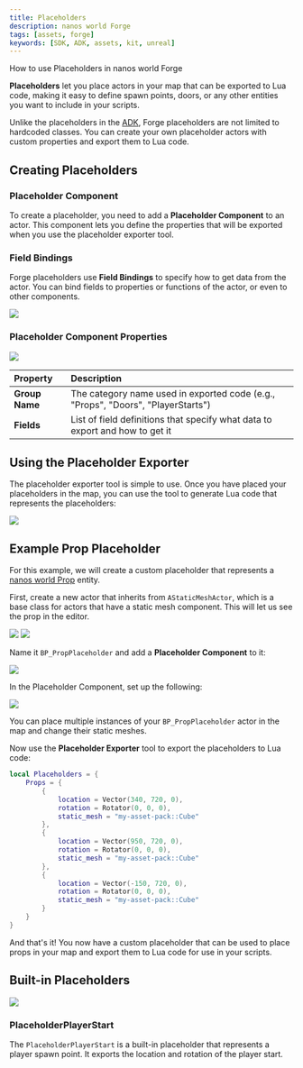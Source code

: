 ```yaml
---
title: Placeholders
description: nanos world Forge
tags: [assets, forge]
keywords: [SDK, ADK, assets, kit, unreal]
---
```


How to use Placeholders in nanos world Forge

**Placeholders** let you place actors in your map that can be exported to Lua code, making it easy to define spawn points, doors, or any other entities you want to include in your scripts.

Unlike the placeholders in the [ADK](/docs/assets-modding/creating-assets/adk-assets-development-kit.md), Forge placeholders are not limited to hardcoded classes. You can create your own placeholder actors with custom properties and export them to Lua code.

## Creating Placeholders

### Placeholder Component
To create a placeholder, you need to add a **Placeholder Component** to an actor. This component lets you define the properties that will be exported when you use the placeholder exporter tool.

### Field Bindings
Forge placeholders use **Field Bindings** to specify how to get data from the actor. You can bind fields to properties or functions of the actor, or even to other components.

![](/img/docs/forge-11.webp)

### Placeholder Component Properties

![](/img/docs/forge-12.webp)

| Property | Description |
| :--- | :--- |
| **Group Name** | The category name used in exported code (e.g., "Props", "Doors", "PlayerStarts") |
| **Fields** | List of field definitions that specify what data to export and how to get it |

## Using the Placeholder Exporter

The placeholder exporter tool is simple to use. Once you have placed your placeholders in the map, you can use the tool to generate Lua code that represents the placeholders:

![](/img/docs/forge-13.webp)

## Example Prop Placeholder

For this example, we will create a custom placeholder that represents a [nanos world Prop](/docs/scripting-reference/classes/prop.mdx) entity.

First, create a new actor that inherits from `AStaticMeshActor`, which is a base class for actors that have a static mesh component. This will let us see the prop in the editor.

![](/img/docs/forge-14.webp)
![](/img/docs/forge-15.webp)

Name it `BP_PropPlaceholder` and add a **Placeholder Component** to it:

![](/img/docs/forge-16.webp)

In the Placeholder Component, set up the following:

![](/img/docs/forge-17.webp)

You can place multiple instances of your `BP_PropPlaceholder` actor in the map and change their static meshes.

Now use the **Placeholder Exporter** tool to export the placeholders to Lua code:

```lua
local Placeholders = {
    Props = {
        {
            location = Vector(340, 720, 0),
            rotation = Rotator(0, 0, 0),
            static_mesh = "my-asset-pack::Cube"
        },
        {
            location = Vector(950, 720, 0),
            rotation = Rotator(0, 0, 0),
            static_mesh = "my-asset-pack::Cube"
        },
        {
            location = Vector(-150, 720, 0),
            rotation = Rotator(0, 0, 0),
            static_mesh = "my-asset-pack::Cube"
        }
    }
}
```

And that's it! You now have a custom placeholder that can be used to place props in your map and export them to Lua code for use in your scripts.

## Built-in Placeholders

![](/img/docs/forge-18.webp)

### PlaceholderPlayerStart
The `PlaceholderPlayerStart` is a built-in placeholder that represents a player spawn point. It exports the location and rotation of the player start.